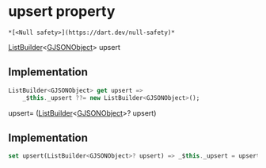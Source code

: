 


# upsert property




    *[<Null safety>](https://dart.dev/null-safety)*




[ListBuilder](https://pub.dev/documentation/built_collection/5.1.1/built_collection/ListBuilder-class.html)&lt;[GJSONObject](../../third_party_yonomi_graphql_schema___generated___schema.docs.schema.gql/GJSONObject-class.md)> upsert
  







## Implementation

```dart
ListBuilder<GJSONObject> get upsert =>
    _$this._upsert ??= new ListBuilder<GJSONObject>();
```




upsert=
([ListBuilder](https://pub.dev/documentation/built_collection/5.1.1/built_collection/ListBuilder-class.html)&lt;[GJSONObject](../../third_party_yonomi_graphql_schema___generated___schema.docs.schema.gql/GJSONObject-class.md)>? upsert)  







## Implementation

```dart
set upsert(ListBuilder<GJSONObject>? upsert) => _$this._upsert = upsert;
```







